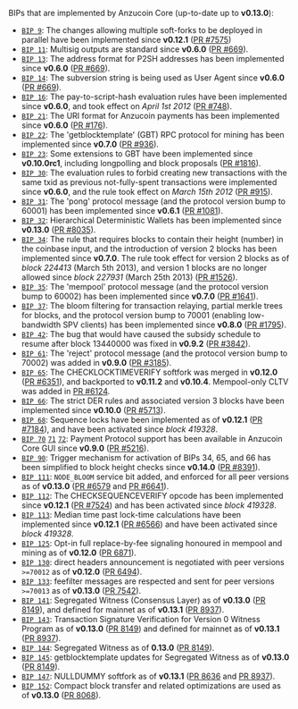 BIPs that are implemented by Anzucoin Core (up-to-date up to **v0.13.0**):

* [`BIP 9`](https://github.com/anzucoin/bips/blob/master/bip-0009.mediawiki): The changes allowing multiple soft-forks to be deployed in parallel have been implemented since **v0.12.1**  ([PR #7575](https://github.com/anzucoin/anzucoin/pull/7575))
* [`BIP 11`](https://github.com/anzucoin/bips/blob/master/bip-0011.mediawiki): Multisig outputs are standard since **v0.6.0** ([PR #669](https://github.com/anzucoin/anzucoin/pull/669)).
* [`BIP 13`](https://github.com/anzucoin/bips/blob/master/bip-0013.mediawiki): The address format for P2SH addresses has been implemented since **v0.6.0** ([PR #669](https://github.com/anzucoin/anzucoin/pull/669)).
* [`BIP 14`](https://github.com/anzucoin/bips/blob/master/bip-0014.mediawiki): The subversion string is being used as User Agent since **v0.6.0** ([PR #669](https://github.com/anzucoin/anzucoin/pull/669)).
* [`BIP 16`](https://github.com/anzucoin/bips/blob/master/bip-0016.mediawiki): The pay-to-script-hash evaluation rules have been implemented since **v0.6.0**, and took effect on *April 1st 2012* ([PR #748](https://github.com/anzucoin/anzucoin/pull/748)).
* [`BIP 21`](https://github.com/anzucoin/bips/blob/master/bip-0021.mediawiki): The URI format for Anzucoin payments has been implemented since **v0.6.0** ([PR #176](https://github.com/anzucoin/anzucoin/pull/176)).
* [`BIP 22`](https://github.com/anzucoin/bips/blob/master/bip-0022.mediawiki): The 'getblocktemplate' (GBT) RPC protocol for mining has been implemented since **v0.7.0** ([PR #936](https://github.com/anzucoin/anzucoin/pull/936)).
* [`BIP 23`](https://github.com/anzucoin/bips/blob/master/bip-0023.mediawiki): Some extensions to GBT have been implemented since **v0.10.0rc1**, including longpolling and block proposals ([PR #1816](https://github.com/anzucoin/anzucoin/pull/1816)).
* [`BIP 30`](https://github.com/anzucoin/bips/blob/master/bip-0030.mediawiki): The evaluation rules to forbid creating new transactions with the same txid as previous not-fully-spent transactions were implemented since **v0.6.0**, and the rule took effect on *March 15th 2012* ([PR #915](https://github.com/anzucoin/anzucoin/pull/915)).
* [`BIP 31`](https://github.com/anzucoin/bips/blob/master/bip-0031.mediawiki): The 'pong' protocol message (and the protocol version bump to 60001) has been implemented since **v0.6.1** ([PR #1081](https://github.com/anzucoin/anzucoin/pull/1081)).
* [`BIP 32`](https://github.com/anzucoin/bips/blob/master/bip-0032.mediawiki): Hierarchical Deterministic Wallets has been implemented since **v0.13.0** ([PR #8035](https://github.com/anzucoin/anzucoin/pull/8035)).
* [`BIP 34`](https://github.com/anzucoin/bips/blob/master/bip-0034.mediawiki): The rule that requires blocks to contain their height (number) in the coinbase input, and the introduction of version 2 blocks has been implemented since **v0.7.0**. The rule took effect for version 2 blocks as of *block 224413* (March 5th 2013), and version 1 blocks are no longer allowed since *block 227931* (March 25th 2013) ([PR #1526](https://github.com/anzucoin/anzucoin/pull/1526)).
* [`BIP 35`](https://github.com/anzucoin/bips/blob/master/bip-0035.mediawiki): The 'mempool' protocol message (and the protocol version bump to 60002) has been implemented since **v0.7.0** ([PR #1641](https://github.com/anzucoin/anzucoin/pull/1641)).
* [`BIP 37`](https://github.com/anzucoin/bips/blob/master/bip-0037.mediawiki): The bloom filtering for transaction relaying, partial merkle trees for blocks, and the protocol version bump to 70001 (enabling low-bandwidth SPV clients) has been implemented since **v0.8.0** ([PR #1795](https://github.com/anzucoin/anzucoin/pull/1795)).
* [`BIP 42`](https://github.com/anzucoin/bips/blob/master/bip-0042.mediawiki): The bug that would have caused the subsidy schedule to resume after block 13440000 was fixed in **v0.9.2** ([PR #3842](https://github.com/anzucoin/anzucoin/pull/3842)).
* [`BIP 61`](https://github.com/anzucoin/bips/blob/master/bip-0061.mediawiki): The 'reject' protocol message (and the protocol version bump to 70002) was added in **v0.9.0** ([PR #3185](https://github.com/anzucoin/anzucoin/pull/3185)).
* [`BIP 65`](https://github.com/anzucoin/bips/blob/master/bip-0065.mediawiki): The CHECKLOCKTIMEVERIFY softfork was merged in **v0.12.0** ([PR #6351](https://github.com/anzucoin/anzucoin/pull/6351)), and backported to **v0.11.2** and **v0.10.4**. Mempool-only CLTV was added in [PR #6124](https://github.com/anzucoin/anzucoin/pull/6124).
* [`BIP 66`](https://github.com/anzucoin/bips/blob/master/bip-0066.mediawiki): The strict DER rules and associated version 3 blocks have been implemented since **v0.10.0** ([PR #5713](https://github.com/anzucoin/anzucoin/pull/5713)).
* [`BIP 68`](https://github.com/anzucoin/bips/blob/master/bip-0068.mediawiki): Sequence locks have been implemented as of **v0.12.1**  ([PR #7184](https://github.com/anzucoin/anzucoin/pull/7184)), and have been activated since *block 419328*.
* [`BIP 70`](https://github.com/anzucoin/bips/blob/master/bip-0070.mediawiki) [`71`](https://github.com/anzucoin/bips/blob/master/bip-0071.mediawiki) [`72`](https://github.com/anzucoin/bips/blob/master/bip-0072.mediawiki): Payment Protocol support has been available in Anzucoin Core GUI since **v0.9.0** ([PR #5216](https://github.com/anzucoin/anzucoin/pull/5216)).
* [`BIP 90`](https://github.com/anzucoin/bips/blob/master/bip-0090.mediawiki): Trigger mechanism for activation of BIPs 34, 65, and 66 has been simplified to block height checks since **v0.14.0** ([PR #8391](https://github.com/anzucoin/anzucoin/pull/8391)).
* [`BIP 111`](https://github.com/anzucoin/bips/blob/master/bip-0111.mediawiki): `NODE_BLOOM` service bit added, and enforced for all peer versions as of **v0.13.0** ([PR #6579](https://github.com/anzucoin/anzucoin/pull/6579) and [PR #6641](https://github.com/anzucoin/anzucoin/pull/6641)).
* [`BIP 112`](https://github.com/anzucoin/bips/blob/master/bip-0112.mediawiki): The CHECKSEQUENCEVERIFY opcode has been implemented since **v0.12.1** ([PR #7524](https://github.com/anzucoin/anzucoin/pull/7524)) and has been activated since *block 419328*.
* [`BIP 113`](https://github.com/anzucoin/bips/blob/master/bip-0113.mediawiki): Median time past lock-time calculations have been implemented since **v0.12.1** ([PR #6566](https://github.com/anzucoin/anzucoin/pull/6566)) and have been activated since *block 419328*.
* [`BIP 125`](https://github.com/anzucoin/bips/blob/master/bip-0125.mediawiki): Opt-in full replace-by-fee signaling honoured in mempool and mining as of **v0.12.0** ([PR 6871](https://github.com/anzucoin/anzucoin/pull/6871)).
* [`BIP 130`](https://github.com/anzucoin/bips/blob/master/bip-0130.mediawiki): direct headers announcement is negotiated with peer versions `>=70012` as of **v0.12.0** ([PR 6494](https://github.com/anzucoin/anzucoin/pull/6494)).
* [`BIP 133`](https://github.com/anzucoin/bips/blob/master/bip-0133.mediawiki): feefilter messages are respected and sent for peer versions `>=70013` as of **v0.13.0** ([PR 7542](https://github.com/anzucoin/anzucoin/pull/7542)).
* [`BIP 141`](https://github.com/anzucoin/bips/blob/master/bip-0141.mediawiki): Segregated Witness (Consensus Layer) as of **v0.13.0** ([PR 8149](https://github.com/anzucoin/anzucoin/pull/8149)), and defined for mainnet as of **v0.13.1** ([PR 8937](https://github.com/anzucoin/anzucoin/pull/8937)).
* [`BIP 143`](https://github.com/anzucoin/bips/blob/master/bip-0143.mediawiki): Transaction Signature Verification for Version 0 Witness Program as of **v0.13.0** ([PR 8149](https://github.com/anzucoin/anzucoin/pull/8149)) and defined for mainnet as of **v0.13.1** ([PR 8937](https://github.com/anzucoin/anzucoin/pull/8937)).
* [`BIP 144`](https://github.com/anzucoin/bips/blob/master/bip-0144.mediawiki): Segregated Witness as of **0.13.0** ([PR 8149](https://github.com/anzucoin/anzucoin/pull/8149)).
* [`BIP 145`](https://github.com/anzucoin/bips/blob/master/bip-0145.mediawiki): getblocktemplate updates for Segregated Witness as of **v0.13.0** ([PR 8149](https://github.com/anzucoin/anzucoin/pull/8149)).
* [`BIP 147`](https://github.com/anzucoin/bips/blob/master/bip-0147.mediawiki): NULLDUMMY softfork as of **v0.13.1** ([PR 8636](https://github.com/anzucoin/anzucoin/pull/8636) and [PR 8937](https://github.com/anzucoin/anzucoin/pull/8937)).
* [`BIP 152`](https://github.com/anzucoin/bips/blob/master/bip-0152.mediawiki): Compact block transfer and related optimizations are used as of **v0.13.0** ([PR 8068](https://github.com/anzucoin/anzucoin/pull/8068)).
